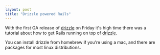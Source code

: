 ```yaml
---
layout: post
title: "Drizzle powered Rails"
---
```


With the first GA release of [drizzle](http://drizzle.org) on Friday it's high time there was a tutorial about how to get Rails running on top of [drizzle](http://drizzle.org).

You can install drizzle from homebrew if you're using a mac, and there are packages for most linux distributions.


